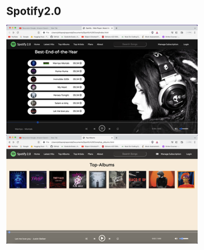 # Spotify2.0
![](https://github.com/Stitaprajna/Spotify2.0/blob/main/Screenshot%202023-08-09%20at%201.36.36%20AM.png)
![](https://github.com/Stitaprajna/Spotify2.0/blob/main/Screenshot%202023-08-09%20at%201.38.40%20AM.png)
